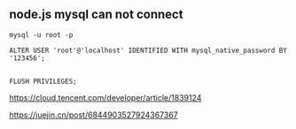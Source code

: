 ## node.js mysql can not connect

```shell
mysql -u root -p

ALTER USER 'root'@'localhost' IDENTIFIED WITH mysql_native_password BY '123456';


FLUSH PRIVILEGES;
```


https://cloud.tencent.com/developer/article/1839124

https://juejin.cn/post/6844903527924367367
